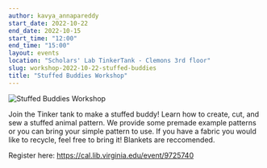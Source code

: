 ```yaml
---
author: kavya_annapareddy
start_date: 2022-10-22
end_date: 2022-10-15
start_time: "12:00"
end_time: "15:00"
layout: events
location: "Scholars' Lab TinkerTank - Clemons 3rd floor"
slug: workshop-2022-10-22-stuffed-buddies
title: "Stuffed Buddies Workshop"
---
```


![Stuffed Buddies Workshop](/assets/post-media/workshops/buddies.png)

Join the Tinker tank to make a stuffed buddy! Learn how to create, cut, and sew a stuffed animal pattern. We provide some premade example patterns or you can bring your simple pattern to use. If you have a fabric you would like to recycle, feel free to bring it! Blankets are reccomended.

Register here: [https://cal.lib.virginia.edu/event/9725740 ](https://cal.lib.virginia.edu/event/9725740)
